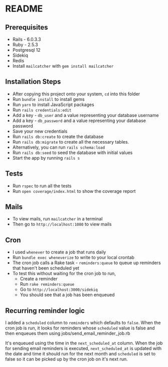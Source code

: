# README

## Prerequisites

* Rails - 6.0.3.3
* Ruby - 2.5.3
* Postgresql 12
* Sidekiq
* Redis
* Install `mailcatcher` with `gem install mailcatcher`

## Installation Steps
* After copying this project onto your system, `cd` into this folder
* Run `bundle install` to install gems
* Run `yarn` to install JavaScript packages
* Run `rails credentials:edit`
* Add a key  - `db_user` and a value representing your database username
* Add a key - `db_password` and a value representing your database password
* Save your new credentials
* Run  `rails db:create` to create the database
* Run `rails db:migrate` to create all the  necessary tables. 
* Alternatively, you can run `rails schema:load`
* Run `rails db:seed` to seed the database with initial values
* Start the app by running `rails s`

## Tests
* Run `rspec` to run all the tests
* Run `open coverage/index.html` to show the coverage report

## Mails
* To view mails, run `mailcatcher` in a terminal
* Then go to `http://localhost:1080` to view mails

## Cron
* I used `whenever` to create a job that runs daily
* Run `bundle exec wheneverize` to write to your local crontab
* The cron job calls a Rake task - `reminders:queue` to queue up reminders that haven't been scheduled yet
* To test this without waiting for the cron job to run,
  * Create a reminder
  * Run `rake reminders:queue`
  * Go to `http://localhost:3000/sidekiq`
  * You should see that a job has been enqueued

## Recurring reminder logic
I added a `scheduled` column to `reminders` which defaults to `false`.
When the cron job is run, it looks for reminders whose `scheduled` value is false
and then enqueues them using jobs/send_email_reminder_job.rb

It's enqueued using the time in the `next_scheduled_at` column. When the job
for sending email reminders is executed,
`next_scheduled_at` is updated with the date and time it should run for the next month 
and `scheduled` is set to false so it can be picked up by the cron job on it's next run.
  
